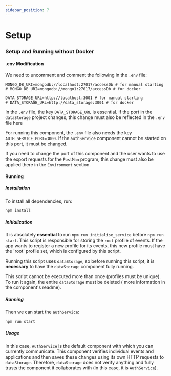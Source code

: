 ```yaml
---
sidebar_position: 7
---
```


# Setup

### Setup and Running without Docker

#### .env Modification

We need to uncomment and comment the following in the `.env` file:

```env
MONGO_DB_URI=mongodb://localhost:27017/accessDb # for manual starting
# MONGO_DB_URI=mongodb://mongo1:27017/accessDb # for docker

DATA_STORAGE_URL=http://localhost:3001 # for manual starting
# DATA_STORAGE_URL=http://data_storage:3001 # for docker
```

In the `.env` file, the key `DATA_STORAGE_URL` is essential. If the port in the `dataStorage` project changes, this change must also be reflected in the `.env` file here 

For running this component, the `.env` file also needs the key `AUTH_SERVICE_PORT=3000`. If the `authService` component cannot be started on this port, it must be changed.

If you need to change the port of this component and the user wants to use the export requests for the `PostMan` program, this change must also be applied there in the `Environment` section.

#### Running

##### Installation

To install all dependencies, run:

```bash
npm install
```

##### Initialization

It is absolutely **essential** to run `npm run initialise_service` before `npm run start`. This script is responsible for storing the `root` profile of events. If the app wants to register a new profile for its events, this new profile must have the 'root' profile set, which is configured by this script.

Running this script uses `dataStorage`, so before running this script, it is **necessary** to have the `dataStorage` component fully running.

This script cannot be executed more than once (profiles must be unique). To run it again, the entire `dataStorage` must be deleted ( more information in the component's readme).

##### Running

Then we can start the `authService`:

```bash
npm run start
```

##### Usage

In this case, `AuthService` is the default component with which you can currently communicate. This component verifies individual events and applications and then saves these changes using its own HTTP requests to `dataStorage`. Therefore, `dataStorage` does not verify anything and fully trusts the component it collaborates with (in this case, it is `AuthService`).